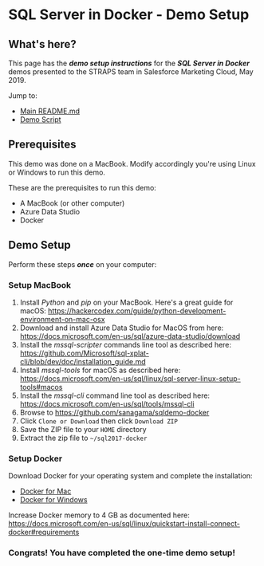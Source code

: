 # SQL Server in Docker - Demo Setup

## What's here?

This page has the ***demo setup instructions*** for the ***SQL Server in Docker*** demos presented to the STRAPS team in Salesforce Marketing Cloud, May 2019.

Jump to:
- [Main README.md](https://github.com/sanagama/sqldemo-docker)
- [Demo Script](https://github.com/sanagama/sqldemo-docker/blob/master/demo-script.md)


## Prerequisites

This demo was done on a MacBook. Modify accordingly you're using Linux or Windows to run this demo.

These are the prerequisites to run this demo:
- A MacBook (or other computer)
- Azure Data Studio
- Docker

## Demo Setup

Perform these steps ***once*** on your computer:

### Setup MacBook

1. Install *Python* and *pip* on your MacBook. Here's a great guide for macOS: <https://hackercodex.com/guide/python-development-environment-on-mac-osx>
1. Download and install Azure Data Studio for MacOS from here: <https://docs.microsoft.com/en-us/sql/azure-data-studio/download>
1. Install the *mssql-scripter* commands line tool as described here: <https://github.com/Microsoft/sql-xplat-cli/blob/dev/doc/installation_guide.md>
1. Install *mssql-tools* for macOS as described here: <https://docs.microsoft.com/en-us/sql/linux/sql-server-linux-setup-tools#macos>
1. Install the *mssql-cli* command line tool as described here: <https://docs.microsoft.com/en-us/sql/tools/mssql-cli>
1. Browse to <https://github.com/sanagama/sqldemo-docker>
1. Click ```Clone or Download``` then click ```Download ZIP```
1. Save the ZIP file to your ```HOME``` directory
1. Extract the zip file to ```~/sql2017-docker```

### Setup Docker

Download Docker for your operating system and complete the installation:
- [Docker for Mac](https://www.docker.com/docker-mac)
- [Docker for Windows](https://www.docker.com/docker-windows)

Increase Docker memory to 4 GB as documented here:
<https://docs.microsoft.com/en-us/sql/linux/quickstart-install-connect-docker#requirements>


### Congrats! You have completed the one-time demo setup!
